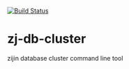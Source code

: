 [![Build Status](https://travis-ci.org/alastairruhm/zj-db-cluster.svg?branch=master)](https://travis-ci.org/alastairruhm/zj-db-cluster)

# zj-db-cluster 
zijin database cluster command line tool
